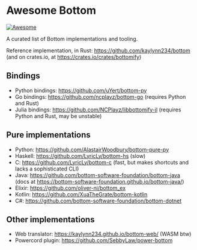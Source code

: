 # Awesome Bottom

[![Awesome](https://awesome.re/badge.svg)](https://github.com/sindresorhus/awesome)

A curated list of Bottom implementations and tooling.

Reference implementation, in Rust: <https://github.com/kaylynn234/bottom> (and on crates.io, at <https://crates.io/crates/bottomify>)

## Bindings
- Python bindings: <https://github.com/uYert/bottom-py>
- Go bindings: <https://github.com/ncplayz/bottom-go> (requires Python and Rust)
- Julia bindings: <https://github.com/NCPlayz/libbottomify-jl> (requires Python and Rust, may be unstable)
## Pure implementations
- Python: <https://github.com/AlastairWoodbury/bottom-pure-py>
- Haskell: <https://github.com/LyricLy/bottom-hs> (slow)
- C: <https://github.com/LyricLy/bottom-c> (fast, but makes shortcuts and lacks a sophisticated CLI)
- Java: <https://github.com/bottom-software-foundation/bottom-java> (docs at <https://bottom-software-foundation.github.io/bottom-java/>)
- Elixir: <https://github.com/oliver-ni/bottom_ex>
- Kotlin: <https://github.com/XuaTheGrate/bottom-kotlin>
- C#: <https://github.com/bottom-software-foundation/bottom-dotnet>
## Other implementations
- Web translator: <https://kaylynn234.github.io/bottom-web/> (WASM btw)
- Powercord plugin: <https://github.com/SebbyLaw/power-bottom>
